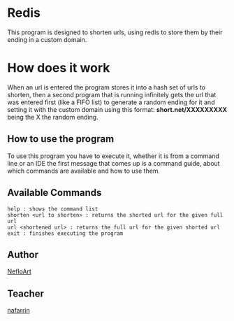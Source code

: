 ﻿# Redis

This program is designed to shorten urls, using redis to store them  by their ending in a custom domain.


# How does it work

When an url is entered the program stores it into a hash set of urls to shorten, then a second program that is running infinitely gets the url that was entered first (like a FIFO list) to generate a random ending for it and setting it with the custom domain using this format: **short.net/XXXXXXXXX** being the X the random ending.

## How to use the program

To use this program you have to execute it, whether it is from a command line or an IDE the first message that comes up is a command guide, about which commands are available and how to use them.

## Available Commands
```
help : shows the command list
shorten <url to shorten> : returns the shorted url for the given full url
url <shortened url> : returns the full url for the given shorted url
exit : finishes executing the program
```

## Author
[NefloArt](https://github.com/NefloArt)
## Teacher
[nafarrin](https://github.com/nafarrin)
